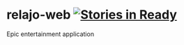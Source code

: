 relajo-web [![Stories in Ready](https://badge.waffle.io/relajados/relajo-web.png?label=ready)](http://waffle.io/relajados/relajo-web)
==========

Epic entertainment application
